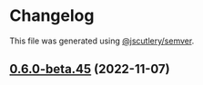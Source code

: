 # Changelog

This file was generated using [@jscutlery/semver](https://github.com/jscutlery/semver).

## [0.6.0-beta.45](https://github.com/notional-finance/notional-monorepo/compare/sdk-0.6.0-beta.44...sdk-0.6.0-beta.45) (2022-11-07)
